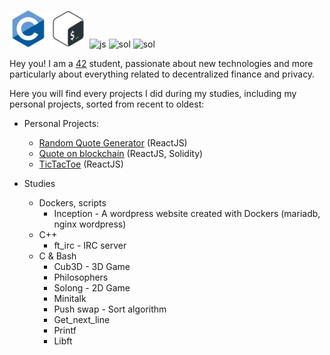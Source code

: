 <p align="left">
  <img src="https://raw.githubusercontent.com/devicons/devicon/2809b567852a4648062a2d3e7c1c531367458c0b/icons/c/c-original.svg" alt="c" width="60" height="60" />
  <img src="https://raw.githubusercontent.com/devicons/devicon/2809b567852a4648062a2d3e7c1c531367458c0b/icons/bash/bash-original.svg" alt="bash" width="60" height="60" />
  <img src="https://cdn.jsdelivr.net/gh/devicons/devicon/icons/javascript/javascript-original.svg" alt="js" width="60" height="60" />
  <img src="https://i.ibb.co/SNYZBxV/pngaaa-com-4112291.png" alt="sol" width="60" height="60" />
  
  <img src="https://cdn.jsdelivr.net/gh/devicons/devicon/icons/react/react-original-wordmark.svg" alt="sol" width="60" height="60"/>
      
</p>

Hey you!
I am a [42](https://42.fr) student, passionate about new technologies and more particularly about everything related to decentralized finance and privacy.

Here you will find every projects I did during my studies, including my personal projects, sorted from recent to oldest:

- Personal Projects:
  - [Random Quote Generator](https://github.com/matopop/random_quote_generator) (ReactJS)
  - [Quote on blockchain](https://github.com/matopop/wave-website) (ReactJS, Solidity)
  - [TicTacToe](https://github.com/matopop/tictactoe) (ReactJS)
  

- Studies
  - Dockers, scripts
    - Inception - A wordpress website created with Dockers (mariadb, nginx wordpress)
  - C++
    - ft_irc - IRC server 
  - C & Bash
    - Cub3D - 3D Game
    - Philosophers
    - Solong - 2D Game
    - Minitalk
    - Push swap - Sort algorithm
    - Get_next_line
    - Printf
    - Libft



